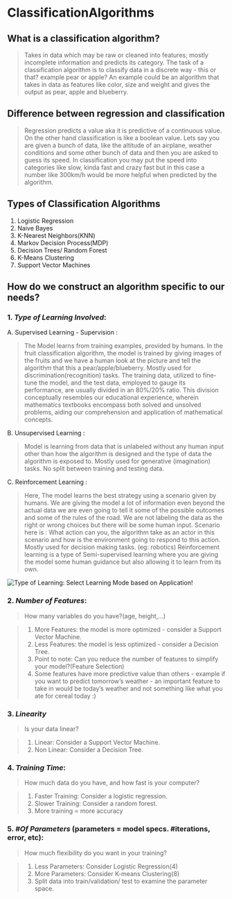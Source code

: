 # ClassificationAlgorithms

## **What is a classification algorithm?**
> Takes in data which may be raw or cleaned into features; mostly incomplete information and predicts its category.
> The task of a classification algorithm is to classify data in a discrete way - this or that? example pear or apple?
> An example could be an algorithm that takes in data as features like color, size and weight and gives the output as pear, apple and blueberry.

## **Difference between regression and classification**
> Regression predicts a value aka it is predictive of a continuous value. On the other hand classification is like a boolean value.
> Lets say you are given a bunch of data, like the altitude of an airplane, weather conditions and some other bunch of data and then you are asked to
guess its speed. In classification you may put the speed into categories like slow, kinda fast and crazy fast but in this case a number like 300km/h would be more helpful
when predicted by the algorithm.

## **Types of Classification Algorithms**

1. Logistic Regression
2. Naive Bayes
3. K-Nearest Neighbors(KNN)
4. Markov Decision Process(MDP)
5. Decision Trees/ Random Forest
6. K-Means Clustering
7. Support Vector Machines


## **How do we construct an algorithm specific to our needs?**

### 1. *_Type of Learning Involved_*:
   A. Supervised Learning - Supervision :
   > The Model learns from training examples, provided by humans.
   > In the fruit classification algorithm, the model is trained by giving images of the fruits and we have a human look at the picture and tell the algorithm that this a
     pear/apple/blueberry.
   > Mostly used for discrimination(recognition) tasks.
   > The training data, utilized to fine-tune the model, and the test data, employed to gauge its performance, are usually divided in an 80%/20% ratio.
     This division conceptually resembles our educational experience, wherein mathematics textbooks encompass both solved and unsolved problems, aiding our comprehension
     and application of mathematical concepts.

   B. Unsupervised Learning :
   > Model is learning from data that is unlabeled without any human input other than how the algorithm is designed and the type of data the algorithm is exposed to.
   > Mostly used for generative (imagination) tasks.
   > No split between training and testing data.

   C. Reinforcement Learning :
   > Here, The model learns the best strategy using a scenario given by humans.
   > We are giving the model a lot of information even beyond the actual data we are even going to tell it some of the possible outcomes and some of the rules of the road.
   > We are not labeling the data as the right or wrong choices but there will be some human input.
   > Scenario here is : What action can you, the algorithm take as an actor in this scenario and how is the environment going to respond to this action.
   > Mostly used for decision making tasks. (eg: robotics)
   > Reinforcement learning is a type of Semi-supervised learning where you are giving the model some human guidance but also allowing it to learn from its own.

![Type of Learning: Select Learning Mode based on Application!](https://en.wikipedia.org/wiki/Unsupervised_learning#/media/File:Task-guidance.png)

### 2. *_Number of Features_*:

> How many variables do you have?(age, height,…)

> 1. More Features: the model is more optimized - consider a Support Vector Machine.
> 2. Less Features: the model is less optimized -  consider a Decision Tree.
> 3. Point to note: Can you reduce the number of features to simplify your model?(Feature Selection)
> 4. Some features have more predictive value than others - example if you want to predict tomorrow’s weather - an important feature to take in would be today’s weather and not something like what you ate for cereal today :)

### 3. *_Linearity_*
    
> Is your data linear?
    
> 1. Linear: Consider a Support Vector Machine.
> 2. Non Linear: Consider a Decision Tree.

### 4. *_Training Time_*:

> How much data do you have, and how fast is your computer?

> 1. Faster Training: Consider a logistic regression.
> 2. Slower Training: Consider a random forest.
> 3. More training = more accuracy

### 5. *_#Of Parameters_* (parameters = model specs. #iterations, error, etc):
    
> How much flexibility do you want in your training?
    
> 1. Less Parameters: Consider Logistic Regression(4)
> 2. More Parameters: Consider K-means Clustering(8)
> 3. Split data into train/validation/ test to examine the parameter space.

   
